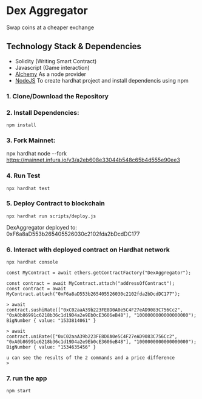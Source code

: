 # Dex Aggregator

Swap coins at a cheaper exchange

## Technology Stack & Dependencies

- Solidity (Writing Smart Contract)
- Javascript (Game interaction)
- [Alchemy](https://www.alchemy.com/) As a node provider
- [NodeJS](https://nodejs.org/en/) To create hardhat project and install dependencis using npm

### 1. Clone/Download the Repository

### 2. Install Dependencies:

```
npm install
```

### 3. Fork Mainnet:

npx hardhat node --fork https://mainnet.infura.io/v3/a2eb608e33044b548c65b4d555e90ee3

### 4. Run Test

```
npx hardhat test
```

### 5. Deploy Contract to blockchain

```
npx hardhat run scripts/deploy.js
```

DexAggregator deployed to: 0xF6a8aD553b265405526030c2102fda2bDcdDC177

### 6. Interact with deployed contract on Hardhat network

```
npx hardhat console

const MyContract = await ethers.getContractFactory("DexAggregator");

const contract = await MyContract.attach("addressOfContract");
const contract = await MyContract.attach("0xF6a8aD553b265405526030c2102fda2bDcdDC177");

> await contract.sushiRate(["0xC02aaA39b223FE8D0A0e5C4F27eAD9083C756Cc2", "0xA0b86991c6218b36c1d19D4a2e9Eb0cE3606eB48"], "1000000000000000000");
BigNumber { value: "1533814061" }

> await contract.uniRate(["0xC02aaA39b223FE8D0A0e5C4F27eAD9083C756Cc2", "0xA0b86991c6218b36c1d19D4a2e9Eb0cE3606eB48"], "1000000000000000000");
BigNumber { value: "1534635456" }

u can see the results of the 2 commands and a price difference
>
```

### 7. run the app

```
npm start
```

